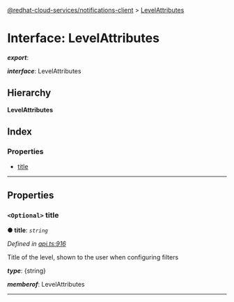 [@redhat-cloud-services/notifications-client](../README.md) > [LevelAttributes](../interfaces/levelattributes.md)

# Interface: LevelAttributes

*__export__*: 

*__interface__*: LevelAttributes

## Hierarchy

**LevelAttributes**

## Index

### Properties

* [title](levelattributes.md#title)

---

## Properties

<a id="title"></a>

### `<Optional>` title

**● title**: *`string`*

*Defined in [api.ts:916](https://github.com/RedHatInsights/javascript-clients/blob/master/packages/hooks/api.ts#L916)*

Title of the level, shown to the user when configuring filters

*__type__*: {string}

*__memberof__*: LevelAttributes

___

